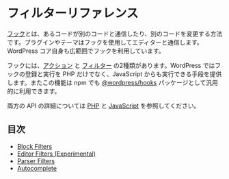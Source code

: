 <!-- 
# Filter Reference
 -->
# フィルターリファレンス
<!-- 
[Hooks](https://developer.wordpress.org/plugins/hooks/) are a way for one piece of code to interact/modify another piece of code. They provide one way for plugins and themes to interact with the editor, but they’re also used extensively by WordPress Core itself.

There are two types of hooks: [Actions](https://developer.wordpress.org/plugins/hooks/actions/) and [Filters](https://developer.wordpress.org/plugins/hooks/filters/). In addition to PHP actions and filters, WordPress also provides a mechanism for registering and executing hooks in JavaScript. This functionality is also available on npm as the [@wordpress/hooks](https://www.npmjs.com/package/@wordpress/hooks) package, for general purpose use.

You can also learn more about both APIs: [PHP](https://codex.wordpress.org/Plugin_API/) and [JavaScript](/packages/hooks/README.md).
 -->

[フック](https://developer.wordpress.org/plugins/hooks/)とは、あるコードが別のコードと通信したり、別のコードを変更する方法です。プラグインやテーマはフックを使用してエディターと通信します。WordPress コア自身も広範囲でフックを利用しています。

フックには、[アクション](https://developer.wordpress.org/plugins/hooks/actions/) と [フィルター](https://developer.wordpress.org/plugins/hooks/filters/) の2種類があります。WordPress ではフックの登録と実行を PHP だけでなく、JavaScript からも実行できる手段を提供します。またこの機能は npm でも [@wordpress/hooks](https://www.npmjs.com/package/@wordpress/hooks) パッケージとして汎用的に利用できます。

両方の API の詳細については [PHP](https://codex.wordpress.org/Plugin_API/) と [JavaScript](https://developer.wordpress.org/block-editor/packages/packages-hooks/) を参照してください。

## 目次

- [Block Filters](https://developer.wordpress.org/block-editor/developers/filters/block-filters/)
- [Editor Filters (Experimental)](https://developer.wordpress.org/block-editor/developers/filters/editor-filters/)
- [Parser Filters](https://developer.wordpress.org/block-editor/developers/filters/parser-filters/)
- [Autocomplete](https://developer.wordpress.org/block-editor/developers/filters/autocomplete-filters/)
